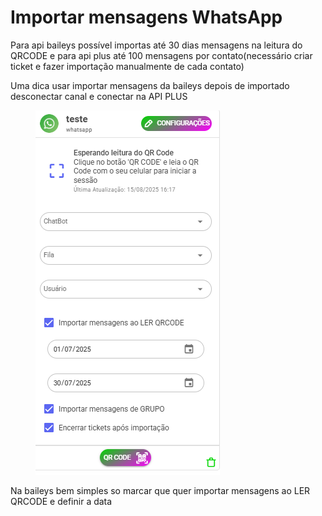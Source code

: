 # Importar mensagens WhatsApp

Para api baileys possível importas até 30 dias mensagens na leitura do QRCODE e para api plus até 100 mensagens por contato(necessário criar ticket e fazer importação manualmente de cada contato)

Uma dica usar importar mensagens da baileys depois de importado desconectar canal e conectar na API PLUS

<figure><img src="../../.gitbook/assets/image (2) (1) (1) (1) (1) (1) (1) (1) (1).png" alt=""><figcaption></figcaption></figure>

Na baileys bem simples so marcar que quer importar mensagens ao LER QRCODE e definir a data
